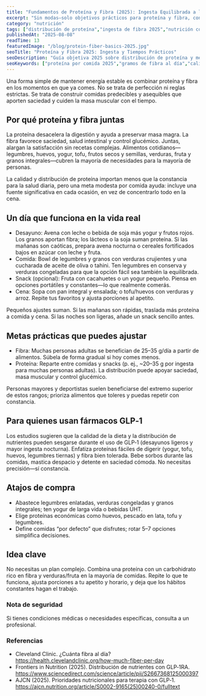```yaml
---
title: "Fundamentos de Proteína y Fibra (2025): Ingesta Equilibrada a lo Largo del Día"
excerpt: "Sin modas—solo objetivos prácticos para proteína y fibra, con tiempos adaptables a tu rutina."
category: "nutrición"
tags: ["distribución de proteína","ingesta de fibra 2025","nutrición con GLP-1","timing de nutrientes","platos equilibrados"]
publishedAt: "2025-08-08"
readTime: 13
featuredImage: "/blog/protein-fiber-basics-2025.jpg"
seoTitle: "Proteína y Fibra 2025: Ingesta y Tiempos Prácticos"
seoDescription: "Guía objetiva 2025 sobre distribución de proteína y metas de fibra con consejos sin estigmas."
seoKeywords: ["proteína por comida 2025","gramos de fibra al día","calidad de dieta GLP-1","timing de nutrientes","plato equilibrado"]
---
```


Una forma simple de mantener energía estable es combinar proteína y fibra en los momentos en que ya comes. No se trata de perfección ni reglas estrictas. Se trata de construir comidas predecibles y asequibles que aporten saciedad y cuiden la masa muscular con el tiempo.

## Por qué proteína y fibra juntas
La proteína desacelera la digestión y ayuda a preservar masa magra. La fibra favorece saciedad, salud intestinal y control glucémico. Juntas, alargan la satisfacción sin recetas complejas. Alimentos cotidianos—legumbres, huevos, yogur, tofu, frutos secos y semillas, verduras, fruta y granos integrales—cubren la mayoría de necesidades para la mayoría de personas.

La calidad y distribución de proteína importan menos que la constancia para la salud diaria, pero una meta modesta por comida ayuda: incluye una fuente significativa en cada ocasión, en vez de concentrarlo todo en la cena.

## Un día que funciona en la vida real
- Desayuno: Avena con leche o bebida de soja más yogur y frutos rojos. Los granos aportan fibra; los lácteos o la soja suman proteína. Si las mañanas son caóticas, prepara avena nocturna o cereales fortificados bajos en azúcar con leche y fruta.
- Comida: Bowl de legumbres y granos con verduras crujientes y una cucharada de aceite de oliva o tahini. Ten legumbres en conserva y verduras congeladas para que la opción fácil sea también la equilibrada.
- Snack (opcional): Fruta con cacahuetes o un yogur pequeño. Piensa en opciones portátiles y constantes—lo que realmente comerás.
- Cena: Sopa con pan integral y ensalada; o tofu/huevos con verduras y arroz. Repite tus favoritos y ajusta porciones al apetito.

Pequeños ajustes suman. Si las mañanas son rápidas, traslada más proteína a comida y cena. Si las noches son ligeras, añade un snack sencillo antes.

## Metas prácticas que puedes ajustar
- Fibra: Muchas personas adultas se benefician de 25–35 g/día a partir de alimentos. Súbela de forma gradual si hoy comes menos.
- Proteína: Reparte entre comidas y snacks (p. ej., ~20–35 g por ingesta para muchas personas adultas). La distribución puede apoyar saciedad, masa muscular y control glucémico.

Personas mayores y deportistas suelen beneficiarse del extremo superior de estos rangos; prioriza alimentos que toleres y puedas repetir con constancia.

## Para quienes usan fármacos GLP‑1
Los estudios sugieren que la calidad de la dieta y la distribución de nutrientes pueden sesgarse durante el uso de GLP‑1 (desayunos ligeros y mayor ingesta nocturna). Enfatiza proteínas fáciles de digerir (yogur, tofu, huevos, legumbres tiernas) y fibra bien tolerada. Bebe sorbos durante las comidas, mastica despacio y detente en saciedad cómoda. No necesitas precisión—sí constancia.

## Atajos de compra
- Abastece legumbres enlatadas, verduras congeladas y granos integrales; ten yogur de larga vida o bebidas UHT.
- Elige proteínas económicas como huevos, pescado en lata, tofu y legumbres.
- Define comidas “por defecto” que disfrutes; rotar 5–7 opciones simplifica decisiones.

## Idea clave
No necesitas un plan complejo. Combina una proteína con un carbohidrato rico en fibra y verduras/fruta en la mayoría de comidas. Repite lo que te funciona, ajusta porciones a tu apetito y horario, y deja que los hábitos constantes hagan el trabajo.

### Nota de seguridad
Si tienes condiciones médicas o necesidades específicas, consulta a un profesional.

### Referencias
- Cleveland Clinic. ¿Cuánta fibra al día? https://health.clevelandclinic.org/how-much-fiber-per-day
- Frontiers in Nutrition (2025). Distribución de nutrientes con GLP‑1RA. https://www.sciencedirect.com/science/article/pii/S2667368125000397
- AJCN (2025). Prioridades nutricionales para terapia con GLP‑1. https://ajcn.nutrition.org/article/S0002-9165(25)00240-0/fulltext